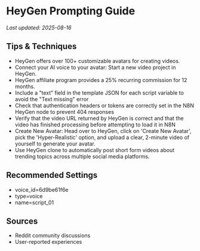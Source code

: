 # HeyGen Prompting Guide

*Last updated: 2025-08-16*

## Tips & Techniques

- HeyGen offers over 100+ customizable avatars for creating videos.
- Connect your AI voice to your avatar: Start a new video project in HeyGen.
- HeyGen affiliate program provides a 25% recurring commission for 12 months.
- Include a "text" field in the template JSON for each script variable to avoid the "Text missing" error
- Check that authentication headers or tokens are correctly set in the N8N HeyGen node to prevent 404 responses
- Verify that the video URL returned by HeyGen is correct and that the video has finished processing before attempting to load it in N8N
- Create New Avatar: Head over to HeyGen, click on 'Create New Avatar', pick the 'Hyper-Realistic' option, and upload a clear, 2-minute video of yourself to generate your avatar.
- Use HeyGen clone to automatically post short form videos about trending topics across multiple social media platforms.

## Recommended Settings

- voice_id=6d9be61f6e
- type=voice
- name=script_01

## Sources

- Reddit community discussions
- User-reported experiences
